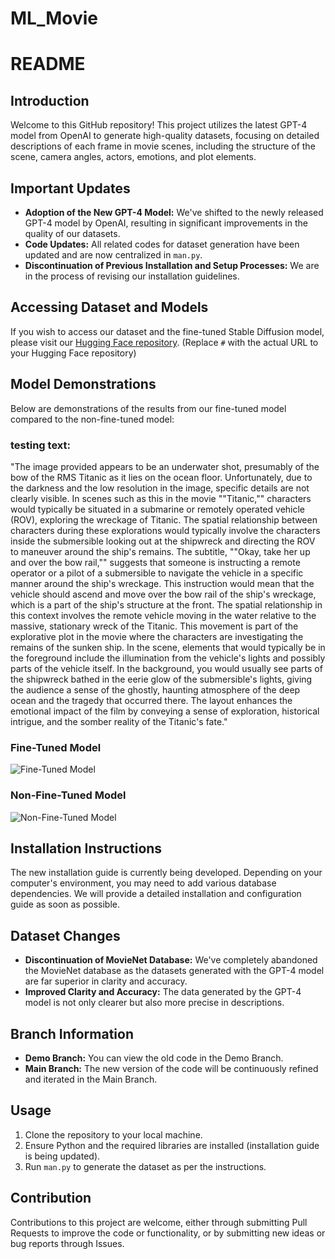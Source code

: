# ML_Movie
# README

## Introduction

Welcome to this GitHub repository! This project utilizes the latest GPT-4 model from OpenAI to generate high-quality datasets, focusing on detailed descriptions of each frame in movie scenes, including the structure of the scene, camera angles, actors, emotions, and plot elements.

## Important Updates

- **Adoption of the New GPT-4 Model:** We've shifted to the newly released GPT-4 model by OpenAI, resulting in significant improvements in the quality of our datasets.
- **Code Updates:** All related codes for dataset generation have been updated and are now centralized in `man.py`.
- **Discontinuation of Previous Installation and Setup Processes:** We are in the process of revising our installation guidelines.

## Accessing Dataset and Models

If you wish to access our dataset and the fine-tuned Stable Diffusion model, please visit our [Hugging Face repository](#). (Replace `#` with the actual URL to your Hugging Face repository)

## Model Demonstrations

Below are demonstrations of the results from our fine-tuned model compared to the non-fine-tuned model:


### testing text:
"The image provided appears to be an underwater shot, presumably of the bow of the RMS Titanic as it lies on the ocean floor. Unfortunately, due to the darkness and the low resolution in the image, specific details are not clearly visible.
In scenes such as this in the movie ""Titanic,"" characters would typically be situated in a submarine or remotely operated vehicle (ROV), exploring the wreckage of Titanic. The spatial relationship between characters during these explorations would typically involve the characters inside the submersible looking out at the shipwreck and directing the ROV to maneuver around the ship's remains.
The subtitle, ""Okay, take her up and over the bow rail,"" suggests that someone is instructing a remote operator or a pilot of a submersible to navigate the vehicle in a specific manner around the ship's wreckage. This instruction would mean that the vehicle should ascend and move over the bow rail of the ship's wreckage, which is a part of the ship's structure at the front.
The spatial relationship in this context involves the remote vehicle moving in the water relative to the massive, stationary wreck of the Titanic. This movement is part of the explorative plot in the movie where the characters are investigating the remains of the sunken ship.
In the scene, elements that would typically be in the foreground include the illumination from the vehicle's lights and possibly parts of the vehicle itself. In the background, you would usually see parts of the shipwreck bathed in the eerie glow of the submersible's lights, giving the audience a sense of the ghostly, haunting atmosphere of the deep ocean and the tragedy that occurred there. The layout enhances the emotional impact of the film by conveying a sense of exploration, historical intrigue, and the somber reality of the Titanic's fate."
### Fine-Tuned Model
![Fine-Tuned Model](URL_TO_FINE_TUNED_IMAGE)

### Non-Fine-Tuned Model
![Non-Fine-Tuned Model](URL_TO_NON_FINE_TUNED_IMAGE)

## Installation Instructions

The new installation guide is currently being developed. Depending on your computer's environment, you may need to add various database dependencies. We will provide a detailed installation and configuration guide as soon as possible.

## Dataset Changes

- **Discontinuation of MovieNet Database:** We've completely abandoned the MovieNet database as the datasets generated with the GPT-4 model are far superior in clarity and accuracy.
- **Improved Clarity and Accuracy:** The data generated by the GPT-4 model is not only clearer but also more precise in descriptions.

## Branch Information

- **Demo Branch:** You can view the old code in the Demo Branch.
- **Main Branch:** The new version of the code will be continuously refined and iterated in the Main Branch.

## Usage

1. Clone the repository to your local machine.
2. Ensure Python and the required libraries are installed (installation guide is being updated).
3. Run `man.py` to generate the dataset as per the instructions.

## Contribution

Contributions to this project are welcome, either through submitting Pull Requests to improve the code or functionality, or by submitting new ideas or bug reports through Issues.
